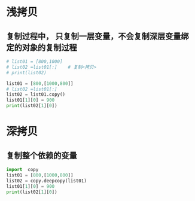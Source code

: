 # **浅拷贝**
## 复制过程中， 只复制一层变量，不会复制深层变量绑定的对象的复制过程
```python
# list01 = [800,1000]
# list02 =list01[:]    # 复制<拷贝>
# print(list02)

list01 = [800,[1000,800]]
# list02 =list01[:]
list02 = list01.copy()
list01[1][0] = 900
print(list02[1][0])
```
# **深拷贝**
## 复制整个依赖的变量
```python
import  copy
list01 = [800,[1000,800]]
list02 = copy.deepcopy(list01)
list01[1][0] = 900
print(list02[1][0])
```




